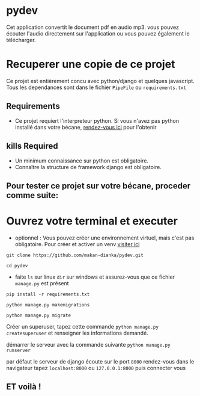 # pydev

Cet application convertit le document pdf en audio mp3. vous pouvez écouter l'audio directement sur l'application ou vous pouvez également le télécharger.

# Recuperer une copie de ce projet

Ce projet est entièrement concu avec python/django et quelques javascript. <br />
 Tous les dependances sont dans le fichier ```PipeFile``` ou ```requirements.txt```
 
 ## Requirements
 - Ce projet requiert l'interpreteur python. Si vous n'avez pas python installé dans votre bécane, <a href="https://www.python.org/">rendez-vous ici</a> pour l'obtenir

## kills Required

- Un minimum connaissance sur python est obligatoire.
- Connaître la structure de framework django est obligatoire.

## Pour tester ce projet sur votre bécane, proceder comme suite:
# Ouvrez votre terminal et executer 
- optionnel : Vous pouvez créer une environnement virtuel, mais c'est pas obligatoire. Pour créer et activer un venv <a href="https://docs.python.org/fr/3/library/venv.html">visiter ici</a>

```git clone https://github.com/makan-dianka/pydev.git```

```cd pydev```
- faite ```ls``` sur linux ```dir``` sur windows et assurez-vous que ce fichier ```manage.py``` est présent 

```pip install -r requirements.txt ```

```python manage.py makemigrations```

```python manage.py migrate```

Créer un superuser, tapez cette commande ```python manage.py createsuperuser```  et renseigner les informations demandé.

démarrer le serveur avec la commande suivante ```python manage.py runserver```

par défaut le serveur de django écoute sur le port ```8000```
rendez-vous dans le navigateur tapez ```localhost:8000``` ou ```127.0.0.1:8000```  puis connecter vous

## ET voilà ! 

